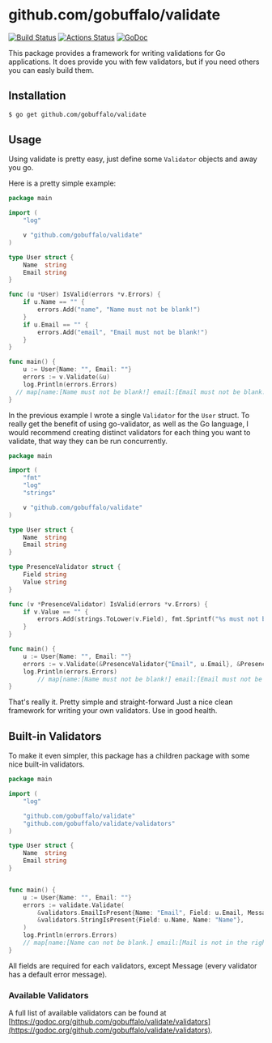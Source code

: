 # github.com/gobuffalo/validate
[![Build Status](https://travis-ci.org/gobuffalo/validate.svg?branch=master)](https://travis-ci.org/gobuffalo/validate) [![Actions Status](https://github.com/gobuffalo/validate/workflows/Tests/badge.svg)](https://github.com/gobuffalo/validate/actions) [![GoDoc](https://godoc.org/github.com/gobuffalo/validate?status.svg)](https://godoc.org/github.com/gobuffalo/validate)

This package provides a framework for writing validations for Go applications. It does provide you with few validators, but if you need others you can easly build them.

## Installation

```bash
$ go get github.com/gobuffalo/validate
```

## Usage

Using validate is pretty easy, just define some `Validator` objects and away you go.

Here is a pretty simple example:

```go
package main

import (
	"log"

	v "github.com/gobuffalo/validate"
)

type User struct {
	Name  string
	Email string
}

func (u *User) IsValid(errors *v.Errors) {
	if u.Name == "" {
		errors.Add("name", "Name must not be blank!")
	}
	if u.Email == "" {
		errors.Add("email", "Email must not be blank!")
	}
}

func main() {
	u := User{Name: "", Email: ""}
	errors := v.Validate(&u)
	log.Println(errors.Errors)
  // map[name:[Name must not be blank!] email:[Email must not be blank!]]
}
```

In the previous example I wrote a single `Validator` for the `User` struct. To really get the benefit of using go-validator, as well as the Go language, I would recommend creating distinct validators for each thing you want to validate, that way they can be run concurrently.

```go
package main

import (
	"fmt"
	"log"
	"strings"

	v "github.com/gobuffalo/validate"
)

type User struct {
	Name  string
	Email string
}

type PresenceValidator struct {
	Field string
	Value string
}

func (v *PresenceValidator) IsValid(errors *v.Errors) {
	if v.Value == "" {
		errors.Add(strings.ToLower(v.Field), fmt.Sprintf("%s must not be blank!", v.Field))
	}
}

func main() {
	u := User{Name: "", Email: ""}
	errors := v.Validate(&PresenceValidator{"Email", u.Email}, &PresenceValidator{"Name", u.Name})
	log.Println(errors.Errors)
        // map[name:[Name must not be blank!] email:[Email must not be blank!]]
}
```

That's really it. Pretty simple and straight-forward Just a nice clean framework for writing your own validators. Use in good health.

## Built-in Validators

To make it even simpler, this package has a children package with some nice built-in validators.

```go
package main

import (
	"log"

	"github.com/gobuffalo/validate"
	"github.com/gobuffalo/validate/validators"
)

type User struct {
	Name  string
	Email string
}


func main() {
	u := User{Name: "", Email: ""}
	errors := validate.Validate(
		&validators.EmailIsPresent{Name: "Email", Field: u.Email, Message: "Mail is not in the right format."},
		&validators.StringIsPresent{Field: u.Name, Name: "Name"},
	)
	log.Println(errors.Errors)
	// map[name:[Name can not be blank.] email:[Mail is not in the right format.]]
}
```

All fields are required for each validators, except Message (every validator has a default error message).

### Available Validators

A full list of available validators can be found at [https://godoc.org/github.com/gobuffalo/validate/validators](https://godoc.org/github.com/gobuffalo/validate/validators).
